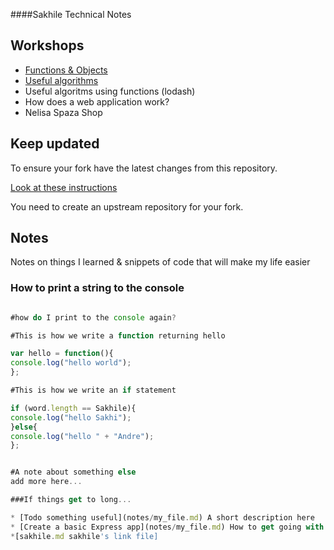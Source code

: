 ####Sakhile Technical Notes

## Workshops

* [Functions & Objects](./workshops/functions_and_objects_slides.html)
* [Useful algorithms](./workshops/useful_algorithms.md)
* Useful algoritms using functions (lodash)
* How does a web application work?
* Nelisa Spaza Shop

## Keep updated

To ensure your fork have the latest changes from this repository.

[Look at these instructions](https://help.github.com/articles/configuring-a-remote-for-a-fork/)

You need to create an upstream repository for your fork.

## Notes

Notes on things I learned & snippets of code that will make my life easier

### How to print a string to the console

```javascript

#how do I print to the console again?

#This is how we write a function returning hello 

var hello = function(){
console.log("hello world");
};

#This is how we write an if statement

if (word.length == Sakhile){
console.log("hello Sakhi");
}else{
console.log("hello " + "Andre");
};


#A note about something else
add more here...

###If things get to long...

* [Todo something useful](notes/my_file.md) A short description here
* [Create a basic Express app](notes/my_file.md) How to get going with express
*[sakhile.md sakhile's link file]
